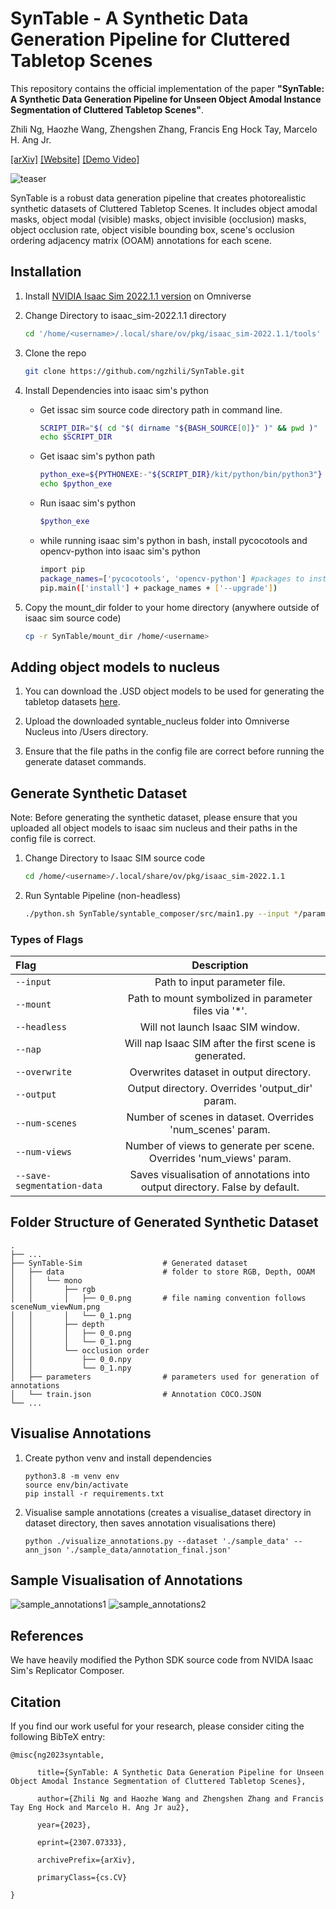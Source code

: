 # SynTable - A Synthetic Data Generation Pipeline for Cluttered Tabletop Scenes

This repository contains the official implementation of the paper **"SynTable: A Synthetic Data Generation Pipeline for Unseen Object Amodal Instance Segmentation of Cluttered Tabletop Scenes"**.

Zhili Ng, Haozhe Wang, Zhengshen Zhang, Francis Eng Hock Tay,  Marcelo H. Ang Jr.

[[arXiv]](https://arxiv.org/abs/2307.07333)
[[Website]](https://sites.google.com/view/syntable/home)
[[Demo Video]](https://drive.google.com/file/d/1OXqZoYdOmrCAI1u8CukRNusq2CX_ANV_/view)

![teaser](./readme_images/teaser.png)

SynTable is a robust data generation pipeline that creates photorealistic synthetic datasets of Cluttered Tabletop Scenes. It includes object amodal masks, object modal (visible) masks, object invisible (occlusion) masks, object occlusion rate, object visible bounding box, scene's occlusion ordering adjacency matrix (OOAM) annotations for each scene.

## **Installation**
1. Install [NVIDIA Isaac Sim 2022.1.1 version](https://developer.nvidia.com/isaac-sim) on Omniverse

2. Change Directory to isaac_sim-2022.1.1 directory
    ``` bash
    cd '/home/<username>/.local/share/ov/pkg/isaac_sim-2022.1.1/tools'
    ```

3. Clone the repo 
    ``` bash
    git clone https://github.com/ngzhili/SynTable.git
    ```

4. Install Dependencies into isaac sim's python
    - Get issac sim source code directory path in command line.
        ``` bash
        SCRIPT_DIR="$( cd "$( dirname "${BASH_SOURCE[0]}" )" && pwd )"
        echo $SCRIPT_DIR
        ```
    - Get isaac sim's python path
        ``` bash
        python_exe=${PYTHONEXE:-"${SCRIPT_DIR}/kit/python/bin/python3"}
        echo $python_exe
        ```
    - Run isaac sim's python
        ``` bash
        $python_exe
        ```
    - while running isaac sim's python in bash, install pycocotools and opencv-python into isaac sim's python
        ``` bash
        import pip
        package_names=['pycocotools', 'opencv-python'] #packages to install
        pip.main(['install'] + package_names + ['--upgrade'])
        ```

5. Copy the mount_dir folder to your home directory (anywhere outside of isaac sim source code)
    ``` bash
    cp -r SynTable/mount_dir /home/<username>
    ```

## **Adding object models to nucleus**
1. You can download the .USD object models to be used for generating the tabletop datasets [here](https://mega.nz/folder/1nJAwQxA#1P3iUtqENKCS66uQYXk1vg).

2. Upload the downloaded syntable_nucleus folder into Omniverse Nucleus into /Users directory.

3. Ensure that the file paths in the config file are correct before running the generate dataset commands.

## **Generate Synthetic Dataset**
Note: Before generating the synthetic dataset, please ensure that you uploaded all object models to isaac sim nucleus and their paths in the config file is correct.

1. Change Directory to Isaac SIM source code
    ``` bash
    cd /home/<username>/.local/share/ov/pkg/isaac_sim-2022.1.1
    ```
2. Run Syntable Pipeline (non-headless)
    ``` bash
    ./python.sh SynTable/syntable_composer/src/main1.py --input */parameters/train_config_syntable1.yaml --output */dataset/train --mount '/home/<username>/mount_dir' --num_scenes 3 --num_views 3 --overwrite --save_segmentation_data
    ```

### **Types of Flags**
| Flag           | Description |
| :---           |    :----:   |
| ```--input```  | Path to input parameter file.       |
| ```--mount```   | Path to mount symbolized in parameter files via '*'.        |
| ```--headless```   | Will not launch Isaac SIM window.        |
| ```--nap```   | Will nap Isaac SIM after the first scene is generated.        |
| ```--overwrite```   | Overwrites dataset in output directory.        |
| ```--output```   | Output directory. Overrides 'output_dir' param.        |
| ```--num-scenes```  | Number of scenes in dataset. Overrides 'num_scenes' param.       |
| ```--num-views```  | Number of views to generate per scene. Overrides 'num_views' param.      |
| ```--save-segmentation-data```  | Saves visualisation of annotations into output directory. False by default.      |

## **Folder Structure of Generated Synthetic Dataset**

    .
    ├── ...
    ├── SynTable-Sim                  # Generated dataset
    │   ├── data                      # folder to store RGB, Depth, OOAM 
    │   │   └── mono
    │   │       ├── rgb
    │   │       │   ├── 0_0.png       # file naming convention follows sceneNum_viewNum.png
    │   │       │   └── 0_1.png 
    │   │       ├── depth
    │   │       │   ├── 0_0.png  
    │   │       │   └── 0_1.png 
    │   │       └── occlusion order
    │   │           ├── 0_0.npy  
    │   │           └── 0_1.npy 
    │   ├── parameters                # parameters used for generation of annotations
    │   └── train.json                # Annotation COCO.JSON
    └── ...


## **Visualise Annotations**
1. Create python venv and install dependencies
    ```
    python3.8 -m venv env
    source env/bin/activate
    pip install -r requirements.txt
    ```
2. Visualise sample annotations (creates a visualise_dataset directory in dataset directory, then saves annotation visualisations there)
    ```
    python ./visualize_annotations.py --dataset './sample_data' --ann_json './sample_data/annotation_final.json'
    ```

## **Sample Visualisation of Annotations**
![sample_annotations1](./readme_images/1.png)
![sample_annotations2](./readme_images/2.png)

## **References**
We have heavily modified the Python SDK source code from NVIDA Isaac Sim's Replicator Composer.

## **Citation**
If you find our work useful for your research, please consider citing the following BibTeX entry:
```
@misc{ng2023syntable,

      title={SynTable: A Synthetic Data Generation Pipeline for Unseen Object Amodal Instance Segmentation of Cluttered Tabletop Scenes}, 

      author={Zhili Ng and Haozhe Wang and Zhengshen Zhang and Francis Tay Eng Hock and Marcelo H. Ang Jr au2},

      year={2023},

      eprint={2307.07333},

      archivePrefix={arXiv},

      primaryClass={cs.CV}

}
```

